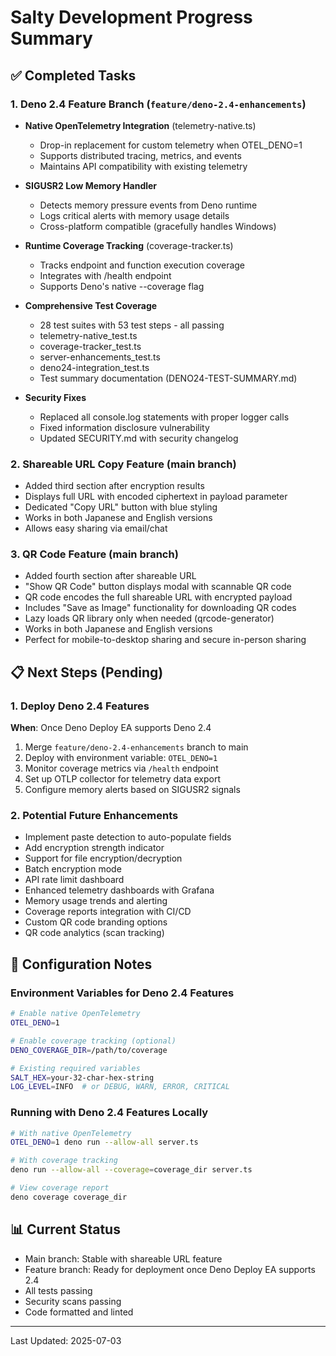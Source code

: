 # Salty Development Progress Summary

## ✅ Completed Tasks

### 1. Deno 2.4 Feature Branch (`feature/deno-2.4-enhancements`)

- **Native OpenTelemetry Integration** (telemetry-native.ts)
  - Drop-in replacement for custom telemetry when OTEL_DENO=1
  - Supports distributed tracing, metrics, and events
  - Maintains API compatibility with existing telemetry

- **SIGUSR2 Low Memory Handler**
  - Detects memory pressure events from Deno runtime
  - Logs critical alerts with memory usage details
  - Cross-platform compatible (gracefully handles Windows)

- **Runtime Coverage Tracking** (coverage-tracker.ts)
  - Tracks endpoint and function execution coverage
  - Integrates with /health endpoint
  - Supports Deno's native --coverage flag

- **Comprehensive Test Coverage**
  - 28 test suites with 53 test steps - all passing
  - telemetry-native_test.ts
  - coverage-tracker_test.ts
  - server-enhancements_test.ts
  - deno24-integration_test.ts
  - Test summary documentation (DENO24-TEST-SUMMARY.md)

- **Security Fixes**
  - Replaced all console.log statements with proper logger calls
  - Fixed information disclosure vulnerability
  - Updated SECURITY.md with security changelog

### 2. Shareable URL Copy Feature (main branch)

- Added third section after encryption results
- Displays full URL with encoded ciphertext in payload parameter
- Dedicated "Copy URL" button with blue styling
- Works in both Japanese and English versions
- Allows easy sharing via email/chat

### 3. QR Code Feature (main branch)

- Added fourth section after shareable URL
- "Show QR Code" button displays modal with scannable QR code
- QR code encodes the full shareable URL with encrypted payload
- Includes "Save as Image" functionality for downloading QR codes
- Lazy loads QR library only when needed (qrcode-generator)
- Works in both Japanese and English versions
- Perfect for mobile-to-desktop sharing and secure in-person sharing

## 📋 Next Steps (Pending)

### 1. Deploy Deno 2.4 Features

**When**: Once Deno Deploy EA supports Deno 2.4

1. Merge `feature/deno-2.4-enhancements` branch to main
2. Deploy with environment variable: `OTEL_DENO=1`
3. Monitor coverage metrics via `/health` endpoint
4. Set up OTLP collector for telemetry data export
5. Configure memory alerts based on SIGUSR2 signals

### 2. Potential Future Enhancements

- Implement paste detection to auto-populate fields
- Add encryption strength indicator
- Support for file encryption/decryption
- Batch encryption mode
- API rate limit dashboard
- Enhanced telemetry dashboards with Grafana
- Memory usage trends and alerting
- Coverage reports integration with CI/CD
- Custom QR code branding options
- QR code analytics (scan tracking)

## 🔧 Configuration Notes

### Environment Variables for Deno 2.4 Features

```bash
# Enable native OpenTelemetry
OTEL_DENO=1

# Enable coverage tracking (optional)
DENO_COVERAGE_DIR=/path/to/coverage

# Existing required variables
SALT_HEX=your-32-char-hex-string
LOG_LEVEL=INFO  # or DEBUG, WARN, ERROR, CRITICAL
```

### Running with Deno 2.4 Features Locally

```bash
# With native OpenTelemetry
OTEL_DENO=1 deno run --allow-all server.ts

# With coverage tracking
deno run --allow-all --coverage=coverage_dir server.ts

# View coverage report
deno coverage coverage_dir
```

## 📊 Current Status

- Main branch: Stable with shareable URL feature
- Feature branch: Ready for deployment once Deno Deploy EA supports 2.4
- All tests passing
- Security scans passing
- Code formatted and linted

---

Last Updated: 2025-07-03
